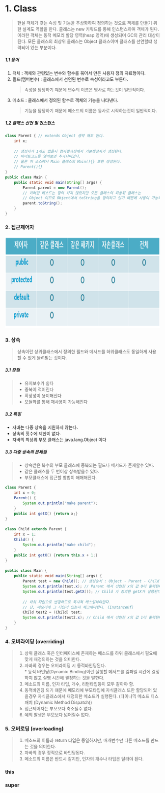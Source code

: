# 1. Class
> 현실 객체가 갖는 속성 및 기능을 추상화하여 정의하는 것으로 객체를 만들기 위한 설계도 역할을 한다.
> 클래스는 new 키워드를 통해 인스턴스하여 객체가 된다.
> 이러한 객체는 동적 메모리 할당 영역(heap 영역)에 생성되며 GC의 관리 대상이 된다.
> 모든 클래스의 최상위 클래스는 Object 클래스이며 클래스를 선언할떄 생략되어 있는 부분이다.


##### 1.1 용어
1. 객체 : 객체와 관련있는 변수와 함수를 묶어서 만든 사용자 정의 자료형이다.
2. 필드(멤버변수) : 클래스에서 선언된 변수로 속성이라고도 부른다.
    > 속성을 담당하기 떄문에 변수의 이름은 명사로 하는것이 일반적이다.
3. 메소드 : 클래스에서 정의된 함수로 객체의 기능을 나타낸다. 
    > 기능을 담당하기 때문에 메소드의 이름은 동사로 시작하는것이 일반적이다.


##### 1.2 클래스 선언 및 인스턴스
```java
class Parent { // extends Object 생략 해도 된다.
    int x;
    
    // 생성자가 1개도 없을시 컴파일과정에서 기본생성자가 생성된다.
    // 바이트코드를 열어보면 추가되어있다.
    // 물론 이 소스에서 Main 클래스의 Main(){} 또한 생성된다.
    // Parent(){}
}
public class Main {
    public static void main(String[] args) {
        Parent parent = new Parent();
        // 이러한 메소드는 정의 하지 않았지만 모든 클래스의 최상위 클래스는
        // Object 이므로 Object에서 toString을 정의하고 있기 떄문에 사용이 가능하다.
        parent.toString(); 
    }
}
```
### 2. 접근제어자
<img src="https://github.com/ryunian/Study/blob/master/image/AccessModifier.png?raw=true" width="800" height="300">

### 3. 상속
> 상속이란 상위클래스에서 정의한 필드와 메서드를 하위클래스도 동일하게 사용할 수 있게 물려받는 것이다.    

##### 3.1 장점
>   * 유지보수가 쉽다
>   * 중복이 적어진다
>   * 확장성이 용이해진다
>   * 모듈화를 통해 재사용이 가능해진다


##### 3.2 특징
* 자바는 다중 상속을 지원하지 않는다.  
* 상속의 횟수에 제한이 없다.
* 자바의 최상위 부모 클래스는 java.lang.Object 이다

##### 3.3 다중 상속의 문제점
> * 상속받은 복수의 부모 클래스에 중복되는 필드나 메서드가 존재할수 있따.
> * 같은 클래스를 두 번이상 상속받을수 있다.
> * 부모클래스에 접근할 방법이 애매해진다.


```java
class Parent { 
    int x = 0;
    Parent() {
        System.out.println("make parent");
    }
    public int getX() {return x;}
}

class Child extends Parent {
    int x = 1;
    Child() {
        System.out.println("make child");
    }
    public int getX() {return this.x + 1;}
}

public class Main {
    public static void main(String[] args) {
        Parent test = new Child(); // 생성순서 : Object - Parent - Child
        System.out.println(test.x); // Parent 에서 선언한 x의 값 0이 출력된다
        System.out.println(test.getX()); // Child 가 정의한 getX가 실행된다.

        // 하위 타입으로 변경하므로 묵시적 캐스팅해야한다.
        // 단, 메모리에 그 타입이 있는지 체크해야한다. (instanceOf) 
        Child test2 = (Child) test;
        System.out.println(test2.x); // Child 에서 선언한 x의 값 1이 출력된다.  
    }
}

```
### 4. 오버라이딩 (overriding)
> 1. 상위 클래스 혹은 인터페이스에 존재하는 메소드를 하위 클래스에서 필요에 맞게 재정의하는 것을 의미한다.  
> 2. 자바의 경우는 오버라이딩 시 동적바인딩된다.  
    * 동적 바인딩(Dynamic Binding)이란 실행할 메서드를 컴파일 시간에 결정하지 않고 실행 시간에 결정하는 것을 말한다.  
> 3. 메소드의 이름, 인자 타입, 개수, 리턴타입등이 모두 같아야 함.  
> 4. 동적바인딩 되기 떄문에 메모리에 부모타입에 자식클래스 또한 할당되어 있을경우 자식클래스에서 재정의한 메소드가 실행된다.  (다이나믹 메소드 디스패치 (Dynamic Method Dispatch))
> 5. 접근제어자는 부모보다 축소될수 없다.  
> 6. 예외 발생은 부모보다 넓어질수 없다.  

### 5. 오버로딩 (overloading)  
> 1. 메소드의 이름과 return 타입은 동일하지만, 매개변수만 다른 메소드를 만드는 것을 의미한다.    
> 2. 자바의 경우 정적으로 바인딩된다.  
> 3. 메소드의 이름은 반드시 같지만, 인자의 개수나 타입은 달라야 된다.  
  
### this
### super